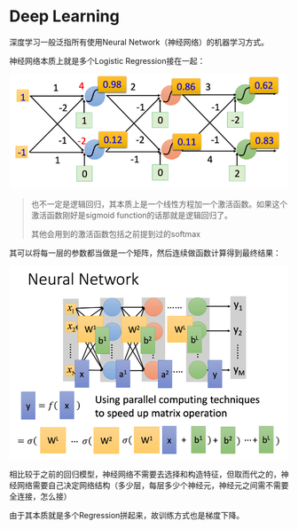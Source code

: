 # Deep Learning

深度学习一般泛指所有使用Neural Network（神经网络）的机器学习方式。

神经网络本质上就是多个Logistic Regression接在一起：

<img src="img/06_01.png" />

> 也不一定是逻辑回归，其本质上是一个线性方程加一个激活函数。如果这个激活函数刚好是sigmoid function的话那就是逻辑回归了。
>
> 其他会用到的激活函数包括之前提到过的softmax

其可以将每一层的参数都当做是一个矩阵，然后连续做函数计算得到最终结果：

<img src="img/06_02.png" />

相比较于之前的回归模型，神经网络不需要去选择和构造特征，但取而代之的，神经网络需要自己决定网络结构（多少层，每层多少个神经元，神经元之间需不需要全连接，怎么接）

由于其本质就是多个Regression拼起来，故训练方式也是梯度下降。